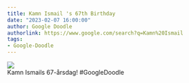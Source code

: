 ```yaml
---
title: Kamn Ismail 's 67th Birthday
date: "2023-02-07 16:00:00"
author: Google Doodle
authorlink: https://www.google.com/search?q=Kamn%20Ismail
tags:
- Google-Doodle
---
```

<img src="https://www.google.com/logos/doodles/2023/kamn-ismail-s-67th-birthday-6753651837109843-law.gif" referrerpolicy="no-referrer"><br>Kamn Ismails 67-årsdag! #GoogleDoodle